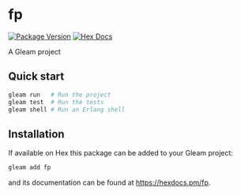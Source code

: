 # fp

[![Package Version](https://img.shields.io/hexpm/v/fp)](https://hex.pm/packages/fp)
[![Hex Docs](https://img.shields.io/badge/hex-docs-ffaff3)](https://hexdocs.pm/fp/)

A Gleam project

## Quick start

```sh
gleam run   # Run the project
gleam test  # Run the tests
gleam shell # Run an Erlang shell
```

## Installation

If available on Hex this package can be added to your Gleam project:

```sh
gleam add fp
```

and its documentation can be found at <https://hexdocs.pm/fp>.
